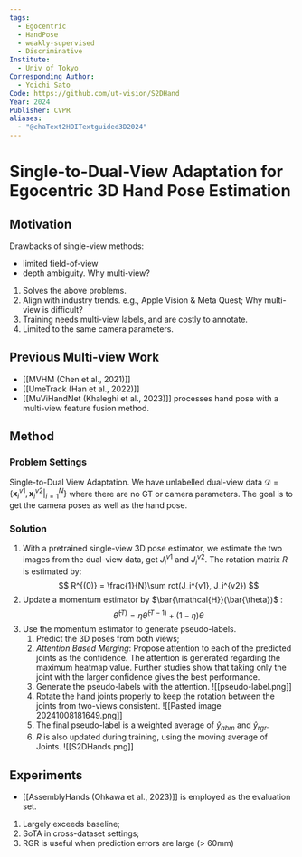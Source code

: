 ```yaml
---
tags:
  - Egocentric
  - HandPose
  - weakly-supervised
  - Discriminative
Institute:
  - Univ of Tokyo
Corresponding Author:
  - Yoichi Sato
Code: https://github.com/ut-vision/S2DHand
Year: 2024
Publisher: CVPR
aliases:
  - "@chaText2HOITextguided3D2024"
---
```

# Single-to-Dual-View Adaptation for Egocentric 3D Hand Pose Estimation
## Motivation
Drawbacks of single-view methods:
* limited field-of-view
* depth ambiguity.
Why multi-view?
1. Solves the above problems.
2. Align with industry trends. e.g., Apple Vision & Meta Quest;
Why multi-view is difficult?
1. Training needs multi-view labels, and are costly to annotate.
2. Limited to the same camera parameters.

## Previous Multi-view Work
* [[MVHM (Chen et al., 2021)]]
* [[UmeTrack (Han et al., 2022)]]
* [[MuViHandNet (Khaleghi et al., 2023)]]
processes hand pose with a multi-view feature fusion method.

## Method
### Problem Settings
Single-to-Dual View Adaptation.
We have unlabelled dual-view data $\mathcal{D}=\{\mathbf{x}_i^{v1}, \mathbf{x}_i^{v2}|_{i=1}^N\}$ where there are no GT or camera parameters. The goal is to get the camera poses as well as the hand pose.
### Solution
1. With a pretrained single-view 3D pose estimator, we estimate the two images from the dual-view data, get $J_i^{v1}$ and $J_i^{v2}$. The rotation matrix $R$ is estimated by:
	$$
		R^{(0)} = \frac{1}{N}\sum rot(J_i^{v1}, J_i^{v2})
	$$
2. Update a momentum estimator by $\bar{\mathcal{H}}(\bar{\theta})$ : $$\bar{\theta}^{(T)} = \eta\bar{\theta}^{(T-1)}+(1-\eta)\theta$$
3. Use the momentum estimator to generate pseudo-labels.
	1. Predict the 3D poses from both views;
	2. *Attention Based Merging*: Propose attention to each of the predicted joints as the confidence. The attention is generated regarding the maximum heatmap value. Further studies show that taking only the joint with the larger confidence gives the best performance.
	3. Generate the pseudo-labels with the attention.
		![[pseudo-label.png]]
	4. Rotate the hand joints properly to keep the rotation between the joints from two-views consistent.
		![[Pasted image 20241008181649.png]]
	5.  The final pseudo-label is a weighted average of $\hat{y}_{abm}$ and $\hat{y}_{rgr}$.
	6. $R$ is also updated during training, using the moving average of Joints.
![[S2DHands.png]]

## Experiments
* [[AssemblyHands (Ohkawa et al., 2023)]] is employed as the evaluation set.
1. Largely exceeds baseline;
2. SoTA in cross-dataset settings;
3. RGR is useful when prediction errors are large (> 60mm)